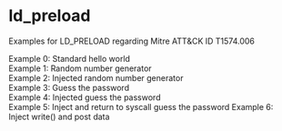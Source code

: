 # ld_preload
Examples for LD_PRELOAD regarding Mitre ATT&CK ID T1574.006

Example 0: Standard hello world  
Example 1: Random number generator  
Example 2: Injected random number generator  
Example 3: Guess the password  
Example 4: Injected guess the password  
Example 5: Inject and return to syscall guess the password
Example 6: Inject write() and post data  